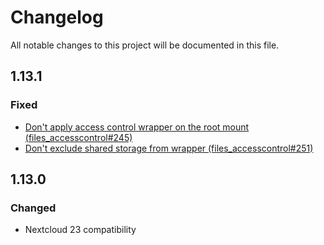 # Changelog
All notable changes to this project will be documented in this file.

## 1.13.1
### Fixed
* [Don't apply access control wrapper on the root mount (files_accesscontrol#245)](https://github.com/nextcloud/files_accesscontrol/pull/245)
* [Don't exclude shared storage from wrapper (files_accesscontrol#251)](https://github.com/nextcloud/files_accesscontrol/pull/251)


## 1.13.0
### Changed
* Nextcloud 23 compatibility

